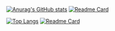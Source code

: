 [![Anurag's GitHub stats](https://github-readme-stats.vercel.app/api?username=spinojara&show_icons=true&theme=gruvbox&include_all_commits=true&hide_rank=true&card_width=350)](https://github.com/anuraghazra/github-readme-stats)
[![Readme Card](https://github-readme-stats.vercel.app/api/pin/?username=spinojara&repo=bitbit)](https://github.com/anuraghazra/github-readme-stats)

[![Top Langs](https://github-readme-stats.vercel.app/api/top-langs/?username=spinojara&theme=gruvbox&layout=donut)](https://github.com/anuraghazra/github-readme-stats)
[![Readme Card](https://github-readme-stats.vercel.app/api/pin/?username=spinojara&repo=testbit)](https://github.com/anuraghazra/github-readme-stats)

